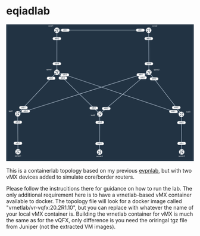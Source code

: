 # eqiadlab

![eqiadlab topology](https://raw.githubusercontent.com/topranks/eqiadlab/main/diagram.png)

This is a containerlab topology based on my previous [evpnlab](https://github.com/topranks/evpnlab), but with two vMX devices added to simulate core/border routers.

Please follow the instrucitions there for guidance on how to run the lab.  The only additional requirement here is to have a vrnetlab-based vMX container available to docker.  The topology file will look for a docker image called "vrnetlab/vr-vqfx:20.2R1.10", but you can replace with whatever the name of your local vMX container is.  Building the vrnetlab container for vMX is much the same as for the vQFX, only difference is you need the oriringal tgz file from Juniper (not the extracted VM images).

